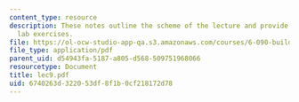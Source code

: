 ```yaml
---
content_type: resource
description: These notes outline the scheme of the lecture and provide the week's
  lab exercises.
file: https://ol-ocw-studio-app-qa.s3.amazonaws.com/courses/6-090-building-programming-experience-a-lead-in-to-6-001-january-iap-2005/6740263d322053df8f1b0cf218172d78_lec9.pdf
file_type: application/pdf
parent_uid: d54943fa-5187-a805-d568-509751968066
resourcetype: Document
title: lec9.pdf
uid: 6740263d-3220-53df-8f1b-0cf218172d78
---
```

